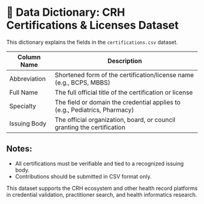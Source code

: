 # 📘 Data Dictionary: CRH Certifications & Licenses Dataset

This dictionary explains the fields in the `certifications.csv` dataset.

| Column Name    | Description                                                                 |
|----------------|-----------------------------------------------------------------------------|
| Abbreviation   | Shortened form of the certification/license name (e.g., BCPS, MBBS)         |
| Full Name      | The full official title of the certification or license                     |
| Specialty      | The field or domain the credential applies to (e.g., Pediatrics, Pharmacy)  |
| Issuing Body   | The official organization, board, or council granting the certification     |

## Notes:
- All certifications must be verifiable and tied to a recognized issuing body.
- Contributions should be submitted in CSV format only.

This dataset supports the CRH ecosystem and other health record platforms in credential validation, practitioner search, and health informatics research.